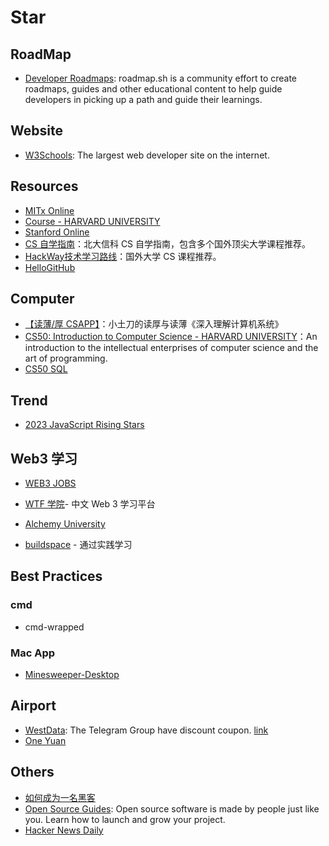# Star

## RoadMap
- [Developer Roadmaps](https://roadmap.sh): roadmap.sh is a community effort to create roadmaps, guides and other educational content to help guide developers in picking up a path and guide their learnings.
## Website

- [W3Schools](https://www.w3schools.com): The largest web developer site on the internet.

## Resources
- [MITx Online](https://mitxonline.mit.edu/)
- [Course - HARVARD UNIVERSITY](https://pll.harvard.edu/catalog)
- [Stanford Online](https://online.stanford.edu)
- [CS 自学指南](https://csdiy.wiki)：北大信科 CS 自学指南，包含多个国外顶尖大学课程推荐。
- [HackWay技术学习路线](https://hackway.org)：国外大学 CS 课程推荐。
- [HelloGitHub](https://hellogithub.com)

## Computer
- [【读薄/厚 CSAPP】](https://wdxtub.com/csapp/thin-csapp-0/2016/04/16/)：小土刀的读厚与读薄《深入理解计算机系统》
- [CS50: Introduction to Computer Science - HARVARD UNIVERSITY](https://pll.harvard.edu/course/cs50-introduction-computer-science)：An introduction to the intellectual enterprises of computer science and the art of programming.
- [CS50 SQL ](https://www.youtube.com/watch?v=wdzA1Z8tKek&list=PLhQjrBD2T382v1MBjNOhPu9SiJ1fsD4C0)

## Trend

- [2023 JavaScript Rising Stars](https://risingstars.js.org/2023/en)

## Web3 学习

- [WEB3 JOBS](https://web3.career)

- [WTF 学院](https://www.wtf.academy)- 中文 Web 3 学习平台

- [Alchemy University](https://university.alchemy.com/home)

- [buildspace](https://buildspace.so) - 通过实践学习
## Best Practices
### cmd
- cmd-wrapped
### Mac App
- [Minesweeper-Desktop](https://github.com/cameron-goddard/Minesweeper-Desktop)

## Airport
- [WestData](https://fuqing.ch/index.php): The Telegram Group have discount coupon. [link](https://t.me/westdatausr)
- [One Yuan](https://一元机场.art/#/login)

## Others
- [如何成为一名黑客](https://translations.readthedocs.io/en/latest/hacker_howto.html#id61)
- [Open Source Guides](https://opensource.guide): Open source software is made by people just like you. Learn how to launch and grow your project.
- [Hacker News Daily](http://www.daemonology.net/hn-daily/)
